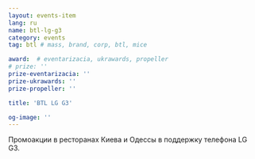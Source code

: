 ```yaml
---
layout: events-item
lang: ru
name: btl-lg-g3
category: events
tag: btl # mass, brand, corp, btl, mice

award:  # eventarizacia, ukrawards, propeller
# prize: ''
prize-eventarizacia: ''
prize-ukrawards: ''
prize-propeller: ''

title: 'BTL LG G3'

og-image: ''
---
```


Промоакции в ресторанах Киева и Одессы в поддержку телефона LG G3.
